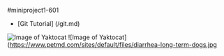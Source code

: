 #miniproject1-601
* [Git Tutorial] (/git.md)

![Image of Yaktocat](https://octodex.github.com/images/yaktocat.png)
![Image of Yaktocat](https://www.petmd.com/sites/default/files/diarrhea-long-term-dogs.jpg
